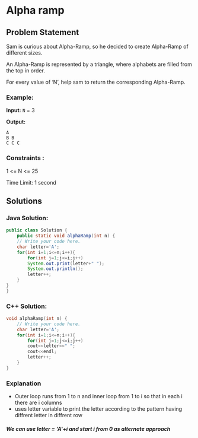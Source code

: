 #  Alpha ramp

## Problem Statement
Sam is curious about Alpha-Ramp, so he decided to create Alpha-Ramp of different sizes.

An Alpha-Ramp is represented by a triangle, where alphabets are filled from the top in order.

For every value of ‘N’, help sam to return the corresponding Alpha-Ramp.

### Example:

**Input:** `N` = 3

**Output:** 
```
A
B B
C C C
```

### Constraints :

1 <= N <= 25

Time Limit: 1 second

## Solutions

### Java Solution:

```java
public class Solution {
    public static void alphaRamp(int n) {
    // Write your code here.
    char letter='A';
    for(int i=1;i<=n;i++){
        for(int j=1;j<=i;j++)
        System.out.print(letter+" ");
        System.out.println();
        letter++;
    }
}
}
```

###  C++ Solution:

```cpp
void alphaRamp(int n) {
    // Write your code here.
    char letter='A';
    for(int i=1;i<=n;i++){
        for(int j=1;j<=i;j++)
        cout<<letter<<" ";
        cout<<endl;
        letter++;
    }
}

```

### Explanation
- Outer loop runs from 1 to n and inner loop from 1 to i so that in each i there are i columns
- uses letter variable to print the letter according to the pattern having diffrent letter in diffrent row

##### We can use letter = 'A'+i and start i from 0 as alternate approach